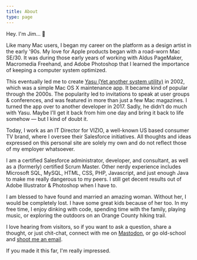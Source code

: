 ```yaml
---
title: About
type: page
---
```


Hey. I'm Jim... 👋

Like many Mac users, I began my career on the platform as a design artist in the early '90s. My love for Apple products began with a road-worn Mac SE/30. It was during those early years of working with Aldus PageMaker, Macromedia Freehand, and Adobe Photoshop that I learned the importance of keeping a computer system optimized.

This eventually led me to create [Yasu (Yet another system utility)](https://yasuformac.com) in 2002, which was a simple Mac OS X maintenance app. It became kind of popular through the 2000s. The popularity led to invitations to speak at user groups & conferences, and was featured in more than just a few Mac magazines. I turned the app over to another developer in 2017. Sadly, he didn’t do much with Yasu. Maybe I’ll get it back from him one day and bring it back to life somehow — but I kind of doubt it.

Today, I work as an IT Director for VIZIO, a well-known US based consumer TV brand, where I oversee their Salesforce initiatives. All thoughts and ideas expressed on this personal site are solely my own and do not reflect those of my employer whatsoever.

I am a certified Salesforce administrator, developer, and consultant, as well as a (formerly) certified Scrum Master. Other nerdy experience includes Microsoft SQL, MySQL, HTML, CSS, PHP, Javascript, and just enough Java to make me really dangerous to my peers. I still get decent results out of Adobe Illustrator & Photoshop when I have to.

I am blessed to have found and married an amazing woman. Without her, I would be completely lost. I have some great kids because of her too. In my free time, I enjoy dinking with code, spending time with the family, playing music, or exploring the outdoors on an Orange County hiking trail.

I love hearing from visitors, so if you want to ask a question, share a thought, or just chit-chat, connect with me on [Mastodon](https://mastodon.social/@jimmitchell), or go old-school and [shoot me an email](mailto:hello@jimmitchell.dev).

If you made it this far, I'm really impressed.
